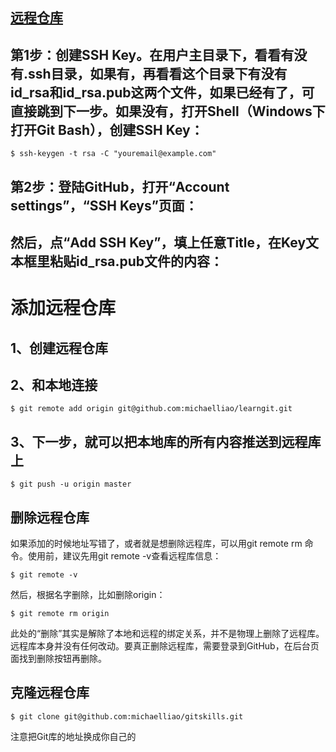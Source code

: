 ## [远程仓库](https://www.liaoxuefeng.com/wiki/896043488029600/896954117292416)

## 第1步：创建SSH Key。在用户主目录下，看看有没有.ssh目录，如果有，再看看这个目录下有没有id_rsa和id_rsa.pub这两个文件，如果已经有了，可直接跳到下一步。如果没有，打开Shell（Windows下打开Git Bash），创建SSH Key：
```shell
$ ssh-keygen -t rsa -C "youremail@example.com"
```
## 第2步：登陆GitHub，打开“Account settings”，“SSH Keys”页面：

## 然后，点“Add SSH Key”，填上任意Title，在Key文本框里粘贴id_rsa.pub文件的内容：
 
# 添加远程仓库
## 1、创建远程仓库
## 2、和本地连接
```shell
$ git remote add origin git@github.com:michaelliao/learngit.git
```
## 3、下一步，就可以把本地库的所有内容推送到远程库上
```
$ git push -u origin master
```

## 删除远程仓库
如果添加的时候地址写错了，或者就是想删除远程库，可以用git remote rm <name>命令。使用前，建议先用git remote -v查看远程库信息：
```shell
$ git remote -v
```
然后，根据名字删除，比如删除origin：
```shell
$ git remote rm origin
```
此处的“删除”其实是解除了本地和远程的绑定关系，并不是物理上删除了远程库。远程库本身并没有任何改动。要真正删除远程库，需要登录到GitHub，在后台页面找到删除按钮再删除。

## 克隆远程仓库
```
$ git clone git@github.com:michaelliao/gitskills.git
```
注意把Git库的地址换成你自己的